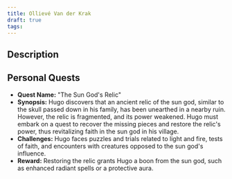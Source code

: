```yaml
---
title: Ollievé Van der Krak
draft: true
tags:
---
```

## Description



## Personal Quests
- **Quest Name:** "The Sun God's Relic"
- **Synopsis:** Hugo discovers that an ancient relic of the sun god, similar to the skull passed down in his family, has been unearthed in a nearby ruin. However, the relic is fragmented, and its power weakened. Hugo must embark on a quest to recover the missing pieces and restore the relic's power, thus revitalizing faith in the sun god in his village.
- **Challenges:** Hugo faces puzzles and trials related to light and fire, tests of faith, and encounters with creatures opposed to the sun god's influence.
- **Reward:** Restoring the relic grants Hugo a boon from the sun god, such as enhanced radiant spells or a protective aura.